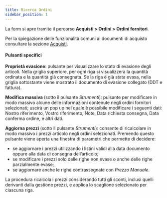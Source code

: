 ```yaml
---
title: Ricerca Ordini
sidebar_position: 1
---
```


La form si apre tramite il percorso **Acquisti > Ordini > Ordini fornitori**.

Per la spiegazione delle funzionalità comuni ai documenti di acquisto consultare la sezione [Acquisti](/docs/purchase/purchases-intro).

#### Pulsanti specifici  

**Proprietà evasione**: pulsante per visualizzare lo stato di evasione degli articoli. Nella griglia superiore, per ogni riga si visualizzerà la quantità ordinata e la quantità già consegnata. Se la riga è già stata evasa, nella griglia sottostante viene mostrato il documento di evasione collegato (DDT e fattura). 
  
**Modifica massiva** (sotto il pulsante *Strumenti*): pulsante per modificare in modo massivo alcune delle informazioni contenute negli ordini fornitori selezionati; uscirà un pop up nel quale è possibile modificare i seguenti dati: Nostro riferimento, Vostro riferimento, Note, Data richiesta consegna, Data conferma ordine, e altri dati.      

**Aggiorna prezzi** (sotto il pulsante *Strumenti*): consente di ricalcolare in modo massivo i prezzi articolo negli ordini selezionati. Premendo questo pulsante viene aperta una finestra di parametri che permette di decidere:   
- se aggiornare i prezzi utilizzando i listini validi alla data documento oppure alla data di consegna dell’articolo;
- se modificare i prezzi solo delle righe non evase o anche delle righe parzialmente evase;
- se aggiornare anche le righe contrassegnate con *Prezzo Manuale*.   

La procedura ricalcola i prezzi considerando tutti gli sconti, inclusi quelli derivanti dalla gestione prezzi, e applica lo scaglione selezionato per ciascuna riga.